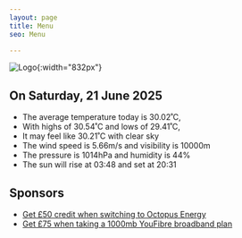 ```yaml
---
layout: page
title: Menu
seo: Menu

---
```


![Logo](/images/logo.jpg){:width="832px"}

<!-- weather_marker starts -->
## On Saturday, 21 June 2025

- The average temperature today is 30.02˚C,
- With highs of 30.54˚C and lows of 29.41˚C,
- It may feel like 30.21˚C with clear sky
- The wind speed is 5.66m/s and visibility is 10000m
- The pressure is 1014hPa and humidity is 44%
- The sun will rise at 03:48 and set at 20:31

<!-- weather_marker ends -->

## Sponsors

- [Get £50 credit when switching to Octopus Energy](https://bit.ly/3oD1nnS)
- [Get £75 when taking a 1000mb YouFibre broadband plan](https://aklam.io/91zWhU?)
